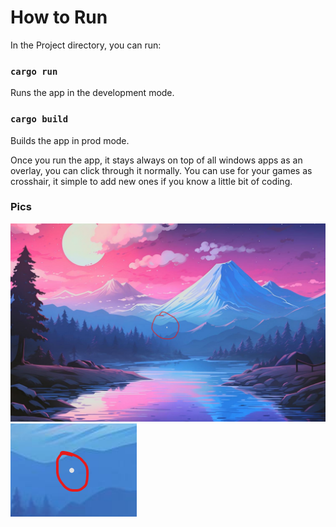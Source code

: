 # How to Run
In the Project directory, you can run:

### `cargo run`

Runs the app in the development mode.

### `cargo build`

Builds the app in prod mode.

Once you run the app, it stays always on top of all windows apps as an overlay, you can click through it normally.
You can use for your games as crosshair, it simple to add new ones if you know a little bit of coding.

### Pics

![Hud](https://github.com/cod3rkane/crosshair_hud/blob/main/assets/hud.png?raw=true)
![Hud-1](https://github.com/cod3rkane/crosshair_hud/blob/main/assets/hud-1.png?raw=true)
